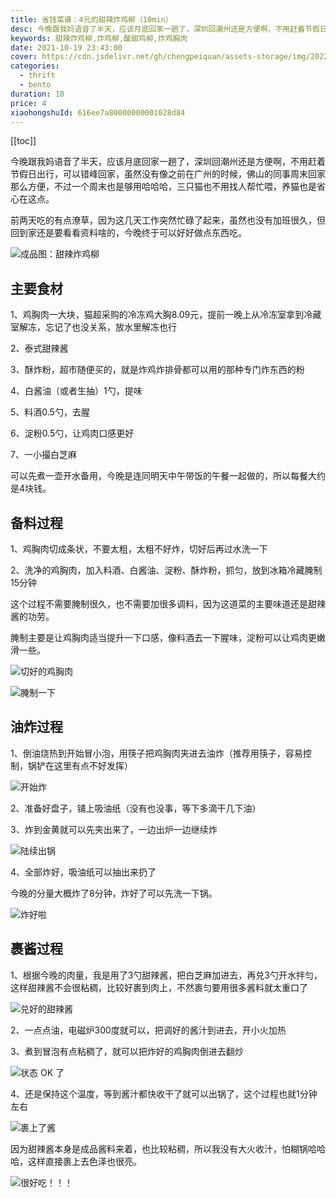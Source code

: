 ```yaml
---
title: 省钱菜谱：4元的甜辣炸鸡柳（10min）
desc: 今晚跟我妈语音了半天，应该月底回家一趟了，深圳回潮州还是方便啊，不用赶着节假日出行，可以错峰回家，虽然没有像之前在广州的时候，佛山的同事周末回家那么方便，不过一个周末也是够用哈哈哈，三只猫也不用找人帮忙喂，养猫也是省心在这点。前两天吃的有点潦草，因为这几天工作突然忙碌了起来，虽然也没有加班很久，但回到家还是要看看资料啥的，今晚终于可以好好做点东西吃。
keywords: 甜辣炸鸡柳,炸鸡柳,酸甜鸡柳,炸鸡胸肉
date: 2021-10-19 23:43:00
cover: https://cdn.jsdelivr.net/gh/chengpeiquan/assets-storage/img/2022/02/20220204004826.jpg
categories:
  - thrift
  - bento
duration: 10
price: 4
xiaohongshuId: 616ee7a80000000001028d84
---
```


[[toc]]

今晚跟我妈语音了半天，应该月底回家一趟了，深圳回潮州还是方便啊，不用赶着节假日出行，可以错峰回家，虽然没有像之前在广州的时候，佛山的同事周末回家那么方便，不过一个周末也是够用哈哈哈，三只猫也不用找人帮忙喂，养猫也是省心在这点。

前两天吃的有点潦草，因为这几天工作突然忙碌了起来，虽然也没有加班很久，但回到家还是要看看资料啥的，今晚终于可以好好做点东西吃。

![成品图：甜辣炸鸡柳](https://cdn.jsdelivr.net/gh/chengpeiquan/assets-storage/img/2022/02/20220204004847.jpg)

## 主要食材

1、鸡胸肉一大块，猫超采购的冷冻鸡大胸8.09元，提前一晚上从冷冻室拿到冷藏室解冻，忘记了也没关系，放水里解冻也行

2、泰式甜辣酱

3、酥炸粉，超市随便买的，就是炸鸡炸排骨都可以用的那种专门炸东西的粉

4、白酱油（或者生抽）1勺，提味

5、料酒0.5勺，去腥

6、淀粉0.5勺，让鸡肉口感更好

7、一小撮白芝麻

可以先煮一壶开水备用，今晚是连同明天中午带饭的午餐一起做的，所以每餐大约是4块钱。

## 备料过程

1、鸡胸肉切成条状，不要太粗，太粗不好炸，切好后再过水洗一下

2、洗净的鸡胸肉，加入料酒、白酱油、淀粉、酥炸粉，抓匀，放到冰箱冷藏腌制15分钟

这个过程不需要腌制很久，也不需要加很多调料，因为这道菜的主要味道还是甜辣酱的功劳。

腌制主要是让鸡胸肉适当提升一下口感，像料酒去一下腥味，淀粉可以让鸡肉更嫩滑一些。

![切好的鸡胸肉](https://cdn.jsdelivr.net/gh/chengpeiquan/assets-storage/img/2022/02/20220204004840.jpg)

![腌制一下](https://cdn.jsdelivr.net/gh/chengpeiquan/assets-storage/img/2022/02/20220204004841.jpg)

## 油炸过程

1、倒油烧热到开始冒小泡，用筷子把鸡胸肉夹进去油炸（推荐用筷子，容易控制，锅铲在这里有点不好发挥）

![开始炸](https://cdn.jsdelivr.net/gh/chengpeiquan/assets-storage/img/2022/02/20220204004842.jpg)

2、准备好盘子，铺上吸油纸（没有也没事，等下多滴干几下油）

3、炸到金黄就可以先夹出来了，一边出炉一边继续炸

![陆续出锅](https://cdn.jsdelivr.net/gh/chengpeiquan/assets-storage/img/2022/02/20220204004843.jpg)

4、全部炸好，吸油纸可以抽出来扔了

今晚的分量大概炸了8分钟，炸好了可以先洗一下锅。

![炸好啦](https://cdn.jsdelivr.net/gh/chengpeiquan/assets-storage/img/2022/02/20220204004844.jpg)

## 裹酱过程

1、根据今晚的肉量，我是用了3勺甜辣酱，把白芝麻加进去，再兑3勺开水拌匀，这样甜辣酱不会很粘稠，比较好裹到肉上，不然裹匀要用很多酱料就太重口了

![兑好的甜辣酱](https://cdn.jsdelivr.net/gh/chengpeiquan/assets-storage/img/2022/02/20220204004845.jpg)

2、一点点油，电磁炉300度就可以，把调好的酱汁到进去，开小火加热

3、煮到冒泡有点粘稠了，就可以把炸好的鸡胸肉倒进去翻炒

![状态 OK 了](https://cdn.jsdelivr.net/gh/chengpeiquan/assets-storage/img/2022/02/20220204004846.jpg)

4、还是保持这个温度，等到酱汁都快收干了就可以出锅了，这个过程也就1分钟左右

![裹上了酱](https://cdn.jsdelivr.net/gh/chengpeiquan/assets-storage/img/2022/02/20220204004849.jpg)

因为甜辣酱本身是成品酱料来着，也比较粘稠，所以我没有大火收汁，怕糊锅哈哈哈，这样直接裹上去色泽也很亮。

![很好吃！！！](https://cdn.jsdelivr.net/gh/chengpeiquan/assets-storage/img/2022/02/20220204004848.jpg)
